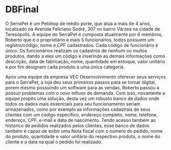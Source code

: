 # DBFinal
  
O SerraPet é um Petshop de médio porte, que atua a mais de 4 anos, localizado na Avenida Feliciano Sodré, 307 no bairro Várzea na cidade de Teresópolis. A equipe do SerraPet é composta atualmente por 6 membros, Roberto que é o proprietário e mais 5 funcionários, todos possuem um registro/código, nome e CPF cadastrados. Cada código de funcionário é único. Os funcionários realizam os cadastros de nenhum ou muitos produtos, dando a eles um código e inserindo as demais informações como descrição, data de fabricação, nome, quantidade em estoque, valor unitário e por fim designam cada produto à uma única categoria.
   
Após uma equipe da empresa VEC Desenvolvimento oferecer seus serviços para o SerraPet, a loja deu seus primeiros passos para se tornar digital, porem mesmo possuindo um software para as vendas, Roberto passou a possuir problemas com o novo influxo de demanda. Com isso, novamente a equipe propôs uma solução, desta vez um robusto banco de dados onde todos os dados mais essenciais para seu funcionamento seriam armazenados, como por exemplo as informações cadastrais de seus clientes com um código específico, endereço completo, nome, telefone, endereço, CPF, e-mail e data de nascimento. Tendo acesso também ao histórico de pedidos realizados pelos clientes, esse banco de dados também é capaz de exibir uma Nota fiscal com o número do pedido, nome do produto, quantidade e valor unitário do respectivo produto, o nome do cliente e a data na qual o pedido foi realizado.
